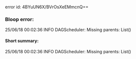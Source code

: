 error id: 4BYuUN6X/BVrOsXeEMmcnQ==
### Bloop error:

25/06/18 00:02:36 INFO DAGScheduler: Missing parents: List()
#### Short summary: 

25/06/18 00:02:36 INFO DAGScheduler: Missing parents: List()